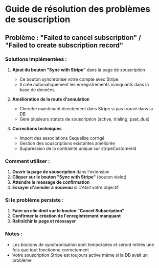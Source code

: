# Guide de résolution des problèmes de souscription

## Problème : "Failed to cancel subscription" / "Failed to create subscription record"

### Solutions implémentées :

1. **Ajout du bouton "Sync with Stripe"** dans la page de souscription
   - Ce bouton synchronise votre compte avec Stripe
   - Il crée automatiquement les enregistrements manquants dans la base de données

2. **Amélioration de la route d'annulation**
   - Cherche maintenant directement dans Stripe si pas trouvé dans la DB
   - Gère plusieurs statuts de souscription (active, trialing, past_due)

3. **Corrections techniques**
   - Import des associations Sequelize corrigé
   - Gestion des souscriptions existantes améliorée
   - Suppression de la contrainte unique sur stripeCustomerId

### Comment utiliser :

1. **Ouvrir la page de souscription** dans l'extension
2. **Cliquer sur le bouton "Sync with Stripe"** (bouton violet)
3. **Attendre le message de confirmation**
4. **Essayer d'annuler à nouveau** si c'était votre objectif

### Si le problème persiste :

1. **Faire un clic droit sur le bouton "Cancel Subscription"**
2. **Confirmer la création de l'enregistrement manquant**
3. **Rafraîchir la page et réessayer**

### Notes :
- Les boutons de synchronisation sont temporaires et seront retirés une fois que tout fonctionne correctement
- Votre souscription Stripe est toujours active même si la DB avait un problème